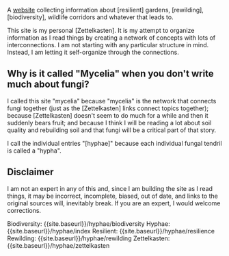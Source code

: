 A
<a href="https://alastairreid.github.io/mycelia/">website</a> collecting information about [resilient] gardens, [rewilding], [biodiversity], wildlife corridors and whatever that leads to.

This site is my personal [Zettelkasten].
It is my attempt to organize information as I read things by creating a network of concepts with lots of interconnections.
I am not starting with any particular structure in mind. Instead, I am letting it self-organize through the connections.

## Why is it called "Mycelia" when you don't write much about fungi?

I called this site "mycelia"
because "mycelia" is the network that connects fungi together (just as the [Zettelkasten] links connect topics together);
because [Zettelkasten] doesn't seem to do much for a while and then it suddenly bears fruit;
and because I think I will be reading a lot about soil quality and rebuilding soil and that fungi will be a critical part of that story.

I call the individual entries "[hyphae]" because each individual fungal tendril is called a "hypha".

## Disclaimer

I am not an expert in any of this and, since I am building the site as I read things,
it may be incorrect, incomplete, biased, out of date, and links to the original sources will, inevitably break.
If you are an expert, I would welcome corrections.

Biodiversity: {{site.baseurl}}/hyphae/biodiversity
Hyphae:       {{site.baseurl}}/hyphae/index
Resilient:    {{site.baseurl}}/hyphae/resilience
Rewilding:    {{site.baseurl}}/hyphae/rewilding
Zettelkasten: {{site.baseurl}}/hyphae/zettelkasten
